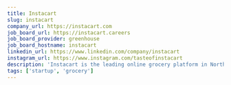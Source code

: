 ```yaml
---
title: Instacart
slug: instacart
company_url: https://instacart.com
job_board_url: https://instacart.careers
job_board_provider: greenhouse
job_board_hostname: instacart
linkedin_url: https://www.linkedin.com/company/instacart
instagram_url: https://www.instagram.com/tasteofinstacart
description: 'Instacart is the leading online grocery platform in North America.'
tags: ['startup', 'grocery']
---
```

